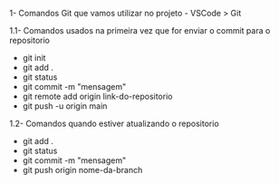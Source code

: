 1- Comandos Git que vamos utilizar no projeto - VSCode > Git

1.1- Comandos usados na primeira vez que for enviar o commit para o repositorio
- git init
- git add .
- git status
- git commit -m "mensagem"
- git remote add origin link-do-repositorio
- git push -u origin main

1.2- Comandos quando estiver atualizando o repositorio
- git add .
- git status
- git commit -m "mensagem"
- git push origin nome-da-branch